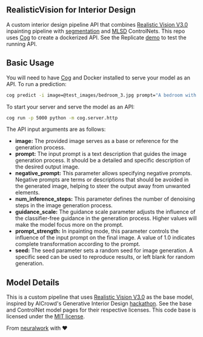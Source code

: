 ## RealisticVision for Interior Design
A custom interior design pipeline API that combines [Realistic Vision V3.0](https://huggingface.co/SG161222/Realistic_Vision_V3.0_VAE) inpainting pipeline with [segmentation](https://huggingface.co/BertChristiaens/controlnet-seg-room) and [MLSD](https://huggingface.co/lllyasviel/sd-controlnet-mlsd) ControlNets. This repo uses [Cog](https://github.com/replicate/cog/blob/main/docs/getting-started-own-model.md) to create a dockerized API. See the Replicate [demo](https://replicate.com/adirik/interior-design) to test the running API.


## Basic Usage
You will need to have [Cog](https://github.com/replicate/cog/blob/main/docs/getting-started-own-model.md) and Docker installed to serve your model as an API. To run a prediction:

```bash
cog predict -i image=@test_images/bedroom_3.jpg prompt="A bedroom with a bohemian spirit centered around a relaxed canopy bed complemented by a large macrame wall hanging. An eclectic dresser serves as a unique storage solution while an array of potted plants brings life and color to the room"
```

To start your server and serve the model as an API:
```bash
cog run -p 5000 python -m cog.server.http
```

The API input arguments are as follows:

- **image:** The provided image serves as a base or reference for the generation process.  
- **prompt:** The input prompt is a text description that guides the image generation process. It should be a detailed and specific description of the desired output image.  
- **negative_prompt:** This parameter allows specifying negative prompts. Negative prompts are terms or descriptions that should be avoided in the generated image, helping to steer the output away from unwanted elements.  
- **num_inference_steps:** This parameter defines the number of denoising steps in the image generation process.  
- **guidance_scale:** The guidance scale parameter adjusts the influence of the classifier-free guidance in the generation process. Higher values will make the model focus more on the prompt.  
- **prompt_strength:** In inpainting mode, this parameter controls the influence of the input prompt on the final image. A value of 1.0 indicates complete transformation according to the prompt.  
- **seed:** The seed parameter sets a random seed for image generation. A specific seed can be used to reproduce results, or left blank for random generation.  

## Model Details

This is a custom pipeline that uses [Realistic Vision V3.0](https://huggingface.co/SG161222/Realistic_Vision_V3.0_VAE) as the base model, inspired by AICrowd's Generative Interior Design [hackathon](https://www.aicrowd.com/challenges/generative-interior-design-challenge-2024). See the base and ControlNet model pages for their respective licenses. This code base is licensed under the [MIT license](https://github.com/neuralwork/finetune-mistral/blob/main/LICENSE).

From [neuralwork](https://neuralwork.ai/) with :heart: